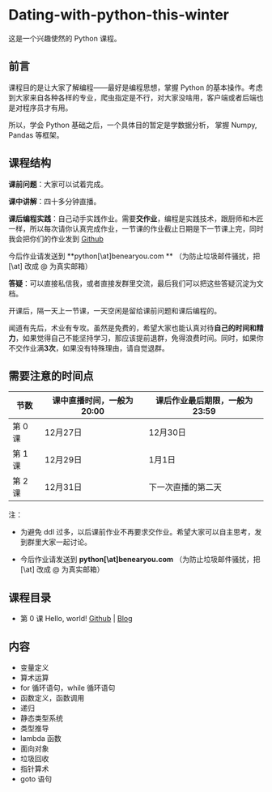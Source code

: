 #  Dating-with-python-this-winter

这是一个兴趣使然的 Python 课程。


## 前言

课程目的是让大家了解编程——最好是编程思想，掌握 Python 的基本操作。考虑到大家来自各种各样的专业，爬虫指定是不行，对大家没啥用，客户端或者后端也是对程序员才有用。

所以，学会 Python 基础之后，一个具体目的暂定是学数据分析， 掌握 Numpy, Pandas 等框架。


## 课程结构

**课前问题**：大家可以试着完成。

**课中讲解**：四十多分钟直播。

**课后编程实践**：自己动手实践作业。需要**交作业**，编程是实践技术，跟厨师和木匠一样，所以每次请你认真完成作业，一节课的作业截止日期是下一节课上完，同时我会把你们的作业发到 [Github](https://github.com/)

今后作业请发送到 **python[\at]benearyou.com ** （为防止垃圾邮件骚扰，把 [\at] 改成 @ 为真实邮箱）

**答疑**：可以直接私信我，或者直接发群里交流，最后我们可以把这些答疑沉淀为文档。

开课后，隔一天上一节课，一天空闲是留给课前问题和课后编程的。

闻道有先后，术业有专攻。虽然是免费的，希望大家也能认真对待**自己的时间和精力**，如果觉得自己不能坚持学习，那应该提前退群，免得浪费时间。同时，如果你不交作业满**3次**，如果没有特殊理由，请自觉退群。

## 需要注意的时间点


| 节数    | 课中直播时间，一般为20:00 | 课后作业最后期限，一般为23:59 |
| ------- | ------------ | ---------------- |
| 第 0 课 |    12月27日          | 12月30日 |
| 第 1 课   | 12月29日 | 1月1日 |
| 第 2 课 | 12月31日 | 下一次直播的第二天 |

注：

- 为避免 ddl 过多，以后课前作业不再要求交作业。希望大家可以自主思考，发到群里大家一起讨论。

- 今后作业请发送到 **python[\at]benearyou.com** （为防止垃圾邮件骚扰，把 [\at] 改成 @ 为真实邮箱）


## 课程目录

- 第 0 课 Hello, world! [Github](https://github.com/xrandx/Dating-with-python-this-winter/blob/master/%E7%AC%AC%200%20%E8%AF%BE%20Hello%2C%20world!.md)  | [Blog](http://benearyou.com/lesson-0-hello-world/) 


## 内容

- 变量定义
- 算术运算
- for 循环语句，while 循环语句
- 函数定义，函数调用
- 递归
- 静态类型系统
- 类型推导
- lambda 函数
- 面向对象
- 垃圾回收
- 指针算术
- goto 语句
